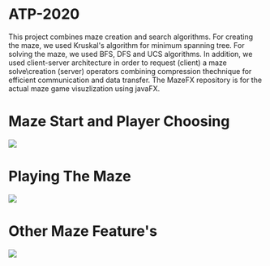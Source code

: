 # ATP-2020
This project combines maze creation and search algorithms.
For creating the maze, we used Kruskal's algorithm for minimum spanning tree.
For solving the maze, we used BFS, DFS and UCS algorithms.
In addition, we used client-server architecture in order to request (client) a maze solve\creation (server) operators combining compression thechnique for
efficient communication and data transfer.
The MazeFX repository is for the actual maze game visuzlization using javaFX.


# Maze Start and Player Choosing

![](https://media.giphy.com/media/qCukNvahKtAQ8nliyz/giphy.gif)

# Playing The Maze

![](https://media.giphy.com/media/W5apWCDfuXLqthpxec/giphy.gif)

# Other Maze Feature's

![](https://media.giphy.com/media/DBAq0uKiTYG5IZjGUA/giphy.gif)
